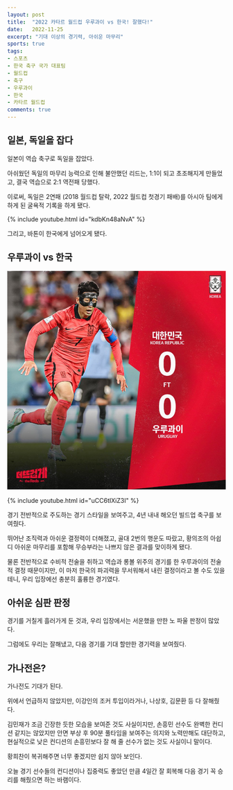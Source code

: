 ```yaml
---
layout: post
title:  "2022 카타르 월드컵 우루과이 vs 한국! 잘했다!"
date:   2022-11-25
excerpt: "기대 이상의 경기력, 아쉬운 마무리"
sports: true
tags:
- 스포츠
- 한국 축구 국가 대표팀
- 월드컵
- 축구
- 우루과이
- 한국
- 카타르 월드컵
comments: true
---
```


## 일본, 독일을 잡다

일본이 역습 축구로 독일을 잡았다.

아쉬웠던 독일의 마무리 능력으로 인해 불안했던 리드는, 1:1이 되고 초조해지게 만들었고, 결국 역습으로 2:1 역전패 당했다.

이로써, 독일은 2연패 (2018 월드컵 탈락, 2022 월드컵 첫경기 패배)를 아시아 팀에게 하게 된 굴욕적 기록을 하게 됐다.

{% include youtube.html id="kdbKn48aNvA" %}


그리고, 바톤이 한국에게 넘어오게 됐다.

## 우루과이 vs 한국

![우루과이vs한국](../img/2022/worldcup/uruguay_vs_korea.jfif)

{% include youtube.html id="uCC6tIXiZ3I" %}

경기 전반적으로 주도하는 경기 스타일을 보여주고, 4년 내내 해오던 빌드업 축구를 보여줬다.

뛰어난 조직력과 아쉬운 결정력이 더해졌고, 골대 2번의 행운도 따랐고, 황의조의 아쉽디 아쉬운 마무리를 포함해 무승부라는 나쁘지 않은 결과를 맞이하게 됐다.

물론 전반적으로 수비적 전술을 취하고 역습과 롱볼 위주의 경기를 한 우루과이의 전술적 결정 때문이지만, 이 마저 한국의 파괴력을 무서워해서 내린 결정이라고 볼 수도 있을테니, 우리 입장에선 충분히 훌륭한 경기였다.

## 아쉬운 심판 판정

경기를 거칠게 흘러가게 둔 것과, 우리 입장에서는 서운했을 만한 노 파울 판정이 많았다.

그럼에도 우리는 잘해냈고, 다음 경기를 기대 할만한 경기력을 보여줬다.

## 가나전은?

가나전도 기대가 된다.

위에서 언급하지 않았지만, 이강인의 조커 투입이라거나, 나상호, 김문환 등 다 잘해줬다.

김민재가 조금 긴장한 듯한 모습을 보여준 것도 사실이지만, 손흥민 선수도 완벽한 컨디션 같지는 않았지만 안면 부상 후 90분 풀타임을 보여주는 의지와 노력만해도 대단하고, 현실적으로 낮은 컨디션의 손흥민보다 잘 해 줄 선수가 없는 것도 사실이니 말이다.

황희찬이 복귀해주면 너무 좋겠지만 쉽지 않아 보인다.

오늘 경기 선수들의 컨디션이나 집중력도 좋았던 만큼 4일간 잘 회복해 다음 경기 꼭 승리를 해줬으면 하는 바램이다.